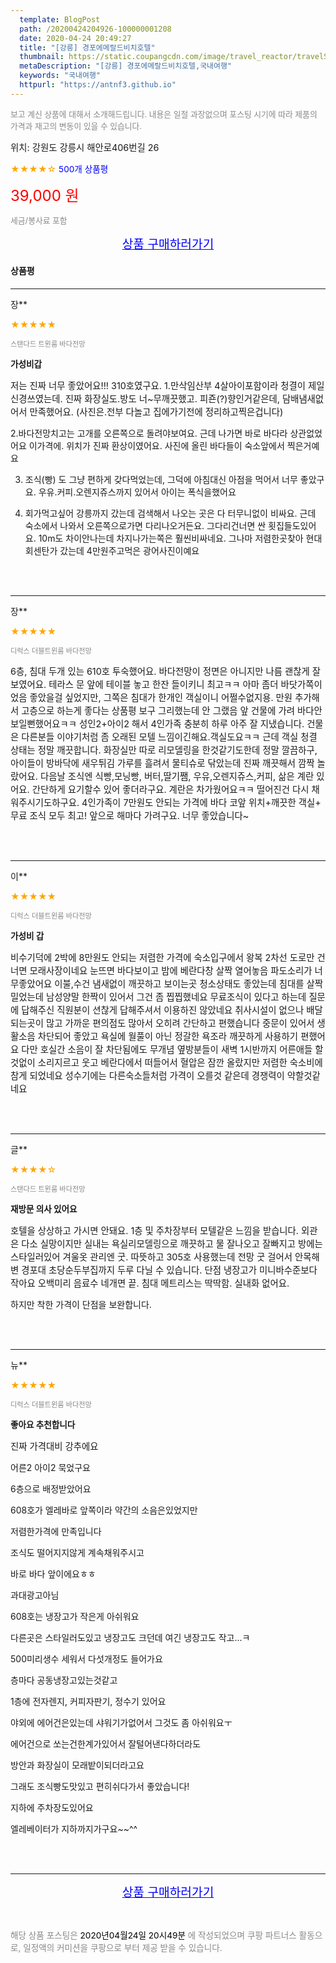```yaml
---
  template: BlogPost
  path: /20200424204926-100000001208
  date: 2020-04-24 20:49:27
  title: "[강릉] 경포에메랄드비치호텔"
  thumbnail: https://static.coupangcdn.com/image/travel_reactor/travelSeller/hotel/A00101946/c2603411-f911-49d5-bfd1-1f82a12cc913.jpg
  metaDescription: "[강릉] 경포에메랄드비치호텔,국내여행"
  keywords: "국내여행"
  httpurl: "https://antnf3.github.io"
---
```

  
<span style="color: #888;font-size:0.8rem">보고 계신 상품에 대해서 소개해드립니다.
내용은 일절 과장없으며 포스팅 시기에 따라 제품의 가격과 재고의 변동이 있을 수 있습니다.</span>
  
<span style="font-size: 0.9rem;">위치: 강원도 강릉시 해안로406번길 26 </span>
  
<span style="color: orange;">★★★★☆</span> <span style="color: blue;font-size: 0.85rem;">500개 상품평</span>
  
<span style="color: red;font-size: 1.5rem;">39,000 원</span>
  
<span style="color: #888;font-size:0.8rem">세금/봉사료 포함</span>





<p align="center"><a href="http://me2.do/GvF5GS2j" style="font-size: 1.2rem; color: blue;">상품 구매하러가기</a></p>

#### 상품평
  
---
  
장**
    
<span style="color: orange;">★★★★★</span>
    
<span style="color: #888;font-size:0.7rem">스탠다드 트윈룸 바다전망</span>
    
<span style="font-size:0.85rem">**가성비갑**</span>
    
<span style="font-size: 0.9rem;">저는 진짜 너무 좋았어요!!!
310호였구요.
1.만삭임산부 4살아이포함이라 청결이 제일 신경쓰였는데.
진짜 화장실도.방도 너~무깨끗했고.
피죤(?)향인거같은데, 담배냄새없어서 만족했어요.
(사진은.전부 다놀고 집에가기전에 정리하고찍은겁니다)

2.바다전망치고는 고개를 오른쪽으로 돌려야보여요.
근데 나가면 바로 바다라 상관없었어요
이가격에. 위치가 진짜 환상이였어요.
사진에 올린 바다들이 숙소앞에서 찍은거예요

3. 조식(빵) 도 그냥 편하게 갖다먹었는데,
그덕에 아침대신 아점을 먹어서 너무 좋았구요.
우유.커피.오렌지쥬스까지 있어서 아이는 폭식을했어요

4. 회가먹고싶어 강릉까지 갔는데 검색해서 나오는 곳은 다 터무니없이 비싸요. 근데 숙소에서 나와서 오른쪽으로가면 다리나오거든요. 그다리건너면 싼 횟집들도있어요.
10m도  차이안나는데 차지나가는쪽은  훨씬비싸네요.
그나마 저렴한곳찾아 현대회센탄가 갔는데 4만원주고먹은 광어사진이예요</span>
    
<br>
<br>

---
  
장**
    
<span style="color: orange;">★★★★★</span>
    
<span style="color: #888;font-size:0.7rem">디럭스 더블트윈룸 바다전망</span>
    

    
<span style="font-size: 0.9rem;">6층, 침대 두개 있는 610호 투숙했어요. 
바다전망이 정면은 아니지만 나름 괜찮게 잘 보였어요.
테라스 문 앞에 테이블 놓고 한잔 들이키니 최고ㅋㅋ
아마 좀더 바닷가쪽이었음 좋았을걸 싶었지만, 그쪽은 침대가 한개인 객실이니 어쩔수없지용. 
만원 추가해서 고층으로 하는게 좋다는 상품평 보구 그리했는데 안 그랬음 앞 건물에 가려 바다안보일뻔했어요ㅋㅋ
성인2+아이2 해서 4인가족 충분히 하루 아주 잘 지냈습니다.
건물은 다른분들 이야기처럼 좀 오래된 모텔 느낌이긴해요.객실도요ㅋㅋ 근데 객실 청결 상태는 정말 깨끗합니다. 화장실만 따로 리모델링을 한것같기도한데 정말 깔끔하구, 아이들이 방바닥에 새우튀김 가루를 흘려서 물티슈로 닦았는데 진짜 깨끗해서 깜짝 놀랐어요.
다음날 조식엔 식빵,모닝빵, 버터,딸기쨈, 우유,오렌지쥬스,커피, 삶은 계란 있어요. 간단하게 요기할수 있어 좋더라구요. 계란은 차가웠어요ㅋㅋ
떨어진건 다시 채워주시기도하구요. 
4인가족이 7만원도 안되는 가격에 
바다 코앞 위치+깨끗한 객실+ 무료 조식 모두 최고!
앞으로 해마다 가려구요.
너무 좋았습니다~</span>
    
<br>
<br>

---
  
이**
    
<span style="color: orange;">★★★★★</span>
    
<span style="color: #888;font-size:0.7rem">디럭스 더블트윈룸 바다전망</span>
    
<span style="font-size:0.85rem">**가성비 갑**</span>
    
<span style="font-size: 0.9rem;">비수기덕에 2박에 8만원도 안되는 저렴한 가격에
숙소입구에서 왕복 2차선 도로만 건너면 모래사장이네요
눈뜨면 바다보이고 밤에 베란다창 살짝 열어놓음
파도소리가 너무좋았어요
이불,수건 냄새없이 깨끗하고 보이는곳 청소상태도
좋았는데 침대를 살짝 밀었는데 남성양말 한짝이 있어서
그건 좀 찝찝했네요
무료조식이 있다고 하는데 질문에 답해주신 직원분이
션찮게 답해주셔서 이용하진 않았네요
취사시설이 없으나 배달되는곳이 많고 가까운 편의점도
많아서 오히려 간단하고 편했습니다
중문이 있어서 생활소음 차단되어 좋았고
욕실에 월풀이 아닌 정갈한 욕조라 깨끗하게 사용하기 편했어요
다만 호실간 소음이 잘 차단됨에도 무개념 옆방분들이 새벽 1시반까지
어른애들 할것없이 소리지르고 웃고 베란다에서 떠들어서
혈압은 잠깐 올랐지만 저렴한 숙소비에 참게 되었네요
성수기에는 다른숙소들처럼 가격이 오를것 같은데
경쟁력이 약할것같네요</span>
    
<br>
<br>

---
  
글**
    
<span style="color: orange;">★★★★☆</span>
    
<span style="color: #888;font-size:0.7rem">스탠다드 트윈룸 바다전망</span>
    
<span style="font-size:0.85rem">**재방문  의사 있어요**</span>
    
<span style="font-size: 0.9rem;">호텔을  상상하고  가시면  안돼요.
1층 및   주차장부터 모텔같은  느낌을  받습니다.
외관은  다소 실망이지만  실내는  욕실리모델링으로  깨끗하고  물 잘나오고 잘빠지고  방에는 스타일러있어  겨울옷 관리엔  굿. 따뜻하고  305호  사용했는데  전망 굿
걸어서  안목해변  경포대  초당순두부집까지 두루  다닐 수 있습니다.
단점 냉장고가  미니바수준보다 작아요 
        오백미리 음료수 네개면  끝.
         침대 메트리스는  딱딱함.
        실내화 없어요.
  
하지만 착한 가격이   단점을  보완합니다.</span>
    
<br>
<br>

---
  
뉴**
    
<span style="color: orange;">★★★★★</span>
    
<span style="color: #888;font-size:0.7rem">디럭스 더블트윈룸 바다전망</span>
    
<span style="font-size:0.85rem">**좋아요 추천합니다**</span>
    
<span style="font-size: 0.9rem;">진짜 가격대비 강추에요

어른2  아이2  묵었구요

6층으로 배정받았어요

608호가 엘레바로 앞쪽이라 약간의 소음은있었지만

저렴한가격에 만족입니다

조식도 떨어지지않게 계속채워주시고

바로 바다 앞이에요ㅎㅎ

과대광고아님

608호는 냉장고가 작은게 아쉬워요

다른곳은 스타일러도있고 냉장고도 크던데 여긴 냉장고도 작고...ㅋ

500미리생수 세워서 다섯개정도 들어가요 

층마다 공동냉장고있는것같고

1층에 전자렌지, 커피자판기, 정수기 있어요

야외에 에어건은있는데 샤워기가없어서 그것도 좀 아쉬워요ㅜ

에어건으로 쏘는건한계가있어서 잘털어낸다하더라도

방안과 화장실이 모래밭이되더라고요

그래도 조식빵도맛있고 편히쉬다가서 좋았습니다!

지하에 주차장도있어요

엘레베이터가 지하까지가구요~~^^</span>
    
<br>
<br>


  
---
  
<p align="center"><a href="http://me2.do/GvF5GS2j" style="font-size: 1.2rem; color: blue;">상품 구매하러가기</a></p>
  
<br>
  
<span style="font-size: 0.85rem; color: #888;">해당 상품 포스팅은 <span style="color: #000;"> 2020년04월24일 20시49분 </span> 에 작성되었으며 쿠팡 파트너스 활동으로, 일정액의 커미션을 쿠팡으로 부터 제공 받을 수 있습니다.</span>